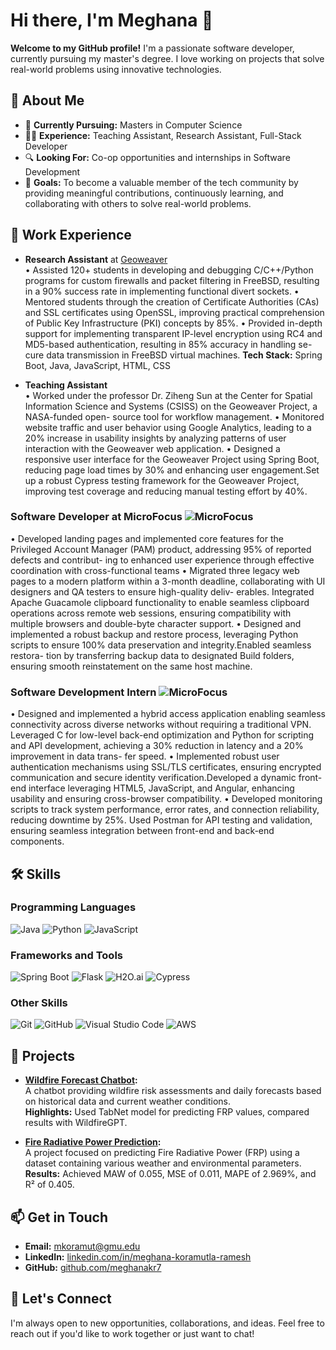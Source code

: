 # Hi there, I'm Meghana 👋

**Welcome to my GitHub profile!** I'm a passionate software developer, currently pursuing my master's degree. I love working on projects that solve real-world problems using innovative technologies.

## 🚀 About Me

- 🌱 **Currently Pursuing:** Masters in Computer Science
- 👩‍💻 **Experience:** Teaching Assistant, Research Assistant, Full-Stack Developer
- 🔍 **Looking For:** Co-op opportunities and internships in Software Development
- 🎯 **Goals:** To become a valuable member of the tech community by providing meaningful contributions, continuously learning, and collaborating with others to solve real-world problems.

## 💼 Work Experience

- **Research Assistant** at [Geoweaver](https://geoweaver.org)  
  • Assisted 120+ students in developing and debugging C/C++/Python programs for custom firewalls and packet filtering in FreeBSD, resulting in a 90% success
    rate in implementing functional divert sockets.
  • Mentored students through the creation of Certificate Authorities (CAs) and SSL certificates using OpenSSL, improving practical comprehension of Public Key
    Infrastructure (PKI) concepts by 85%.
  • Provided in-depth support for implementing transparent IP-level encryption using RC4 and MD5-based authentication, resulting in 85% accuracy in handling se-
    cure data transmission in FreeBSD virtual machines.
  **Tech Stack:** Spring Boot, Java, JavaScript, HTML, CSS

- **Teaching Assistant**  
   • Worked under the professor Dr. Ziheng Sun at the Center for Spatial Information Science and Systems (CSISS) on the Geoweaver Project, a NASA-funded open-
    source tool for workflow management.
  • Monitored website traffic and user behavior using Google Analytics, leading to a 20% increase in usability insights by analyzing patterns of user interaction with
    the Geoweaver web application.
  • Designed a responsive user interface for the Geoweaver Project using Spring Boot, reducing page load times by 30% and enhancing user engagement.Set up a
    robust Cypress testing framework for the Geoweaver Project, improving test coverage and reducing manual testing effort by 40%.

### Software Developer at MicroFocus  ![MicroFocus](https://img.shields.io/badge/OpenText-00579e?style=for-the-badge&logo=opentext&logoColor=white)
• Developed landing pages and implemented core features for the Privileged Account Manager (PAM) product, addressing 95% of reported defects and contribut-
ing to enhanced user experience through effective coordination with cross-functional teams
• Migrated three legacy web pages to a modern platform within a 3-month deadline, collaborating with UI designers and QA testers to ensure high-quality deliv-
erables. Integrated Apache Guacamole clipboard functionality to enable seamless clipboard operations across remote web sessions, ensuring compatibility with
multiple browsers and double-byte character support.
• Designed and implemented a robust backup and restore process, leveraging Python scripts to ensure 100% data preservation and integrity.Enabled seamless restora-
tion by transferring backup data to designated Build folders, ensuring smooth reinstatement on the same host machine.

### Software Development Intern  ![MicroFocus](https://img.shields.io/badge/OpenText-00579e?style=for-the-badge&logo=opentext&logoColor=white)
• Designed and implemented a hybrid access application enabling seamless connectivity across diverse networks without requiring a traditional VPN. Leveraged
C for low-level back-end optimization and Python for scripting and API development, achieving a 30% reduction in latency and a 20% improvement in data trans-
fer speed.
• Implemented robust user authentication mechanisms using SSL/TLS certificates, ensuring encrypted communication and secure identity verification.Developed
a dynamic front-end interface leveraging HTML5, JavaScript, and Angular, enhancing usability and ensuring cross-browser compatibility.
• Developed monitoring scripts to track system performance, error rates, and connection reliability, reducing downtime by 25%. Used Postman for API testing and
validation, ensuring seamless integration between front-end and back-end components.

## 🛠️ Skills

### Programming Languages
![Java](https://img.shields.io/badge/Java-ED8B00?style=for-the-badge&logo=java&logoColor=white)
![Python](https://img.shields.io/badge/Python-3776AB?style=for-the-badge&logo=python&logoColor=white)
![JavaScript](https://img.shields.io/badge/JavaScript-F7DF1E?style=for-the-badge&logo=javascript&logoColor=black)

### Frameworks and Tools
![Spring Boot](https://img.shields.io/badge/Spring%20Boot-6DB33F?style=for-the-badge&logo=spring-boot&logoColor=white)
![Flask](https://img.shields.io/badge/Flask-000000?style=for-the-badge&logo=flask&logoColor=white)
![H2O.ai](https://img.shields.io/badge/H2O.ai-000000?style=for-the-badge&logo=h2o.ai&logoColor=white)
![Cypress](https://img.shields.io/badge/Cypress-17202C?style=for-the-badge&logo=cypress&logoColor=white)

### Other Skills
![Git](https://img.shields.io/badge/Git-F05032?style=for-the-badge&logo=git&logoColor=white)
![GitHub](https://img.shields.io/badge/GitHub-181717?style=for-the-badge&logo=github&logoColor=white)
![Visual Studio Code](https://img.shields.io/badge/VS%20Code-007ACC?style=for-the-badge&logo=visual-studio-code&logoColor=white)
![AWS](https://img.shields.io/badge/Amazon%20AWS-232F3E?style=for-the-badge&logo=amazon-aws&logoColor=white)



## 🌟 Projects

- **[Wildfire Forecast Chatbot](https://github.com/meghanakr7/Wildfire-assip):**  
  A chatbot providing wildfire risk assessments and daily forecasts based on historical data and current weather conditions.  
  **Highlights:** Used TabNet model for predicting FRP values, compared results with WildfireGPT.

- **[Fire Radiative Power Prediction](https://github.com/meghanakr7/firecasting):**  
  A project focused on predicting Fire Radiative Power (FRP) using a dataset containing various weather and environmental parameters.  
  **Results:** Achieved MAW of 0.055, MSE of 0.011, MAPE of 2.969%, and R² of 0.405.

## 📫 Get in Touch

- **Email:** [mkoramut@gmu.edu](mailto:mkoramut@gmu.edu)
- **LinkedIn:** [linkedin.com/in/meghana-koramutla-ramesh](https://linkedin.com/in/meghana-koramutla-ramesh)
- **GitHub:** [github.com/meghanakr7](https://github.com/meghanakr7)

## 🤝 Let's Connect

I'm always open to new opportunities, collaborations, and ideas. Feel free to reach out if you'd like to work together or just want to chat!
